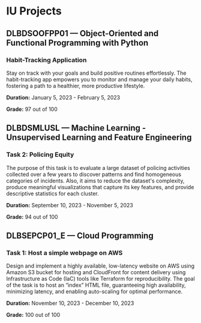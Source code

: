 # IU Projects
## DLBDSOOFPP01 — Object-Oriented and Functional Programming with Python
### Habit-Tracking Application 
Stay on track with your goals and build positive routines effortlessly. The habit-tracking app empowers you to monitor and manage your daily habits, fostering a path to a healthier, more productive lifestyle.

**Duration:** January 5, 2023 - February 5, 2023

**Grade:** 97 out of 100

## DLBDSMLUSL — Machine Learning - Unsupervised Learning and Feature Engineering
### Task 2: Policing Equity
The purpose of this task is to evaluate a large dataset of policing activities collected over a few years to discover patterns and find homogeneous categories of incidents. Also, it aims to reduce the dataset's complexity, produce meaningful visualizations that capture its key features, and provide descriptive statistics for each cluster.

**Duration:** September 10, 2023 - November 5, 2023

**Grade:** 94 out of 100

## DLBSEPCP01_E — Cloud Programming
### Task 1: Host a simple webpage on AWS
Design and implement a highly available, low-latency website on AWS using Amazon S3 bucket for hosting and CloudFront for content delivery using Infrastructure as Code (IaC) tools like Terraform for reproducibility. The goal of the task is to host an “index” HTML file, guaranteeing high availability, minimizing latency, and enabling auto-scaling for optimal performance.

**Duration:** November 10, 2023 - December 10, 2023

**Grade:** 100 out of 100
   
